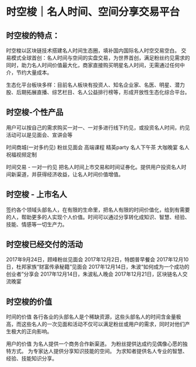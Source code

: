 # 时空梭｜名人时间、空间分享交易平台

## 时空梭的特点：
时空梭以区块链技术搭建名人时间生态圈，填补国内国际名人时空交易空白。
交易模式全球首创：名人时间与空间的实盘交易，为世界首创，满足粉丝约见需求的同时，助力名人时间价值最大化，商家直接购买明星名人时间，无需通过任何中介，节约大量成本。

生态化平台板块多样：目前名人板块有投资人、知名企业家、名医、明星、潜力股、后期拓展直播、综艺栏目、名人公益排行榜等，形成开放性生态化综合平台。

## 时空梭-个性产品
用户可以按自己的需求购买一对一、一对多进行线下约见，或投资名人时间，约见活动可以是见面会、宣讲会等

时间商城(一对多约见)
粉丝见面会
高端课程
精英party
名人下午茶
大咖晚宴
名人祝福视频定制

时间交易 - 一对一约见
把名人时间上市交易和时间证券化。提供用户投资名人时间新渠道，并获得经济收益，让名人时间价值增值。

## 时空梭 - 上市名人
签约各个领域头部名人，在有限的生命里，把名人有限的时间价值化，给到有需要的人，帮助更多的人实现个人价值。时间可以通过分享转化成知识、智慧、经验、技能、情感等一切生产力。

## 时空梭已经交付的活动
2017年9月24日，顾峰粉丝见面会
2017年12月2日，特朗普早餐会
2017年12月10日，杜邦家族“财富传承秘籍”见面会
2017年12月14日，朱波“如何成为一个成功的创业者”分享会
2017年12月14日，朱波私人晚会
2017年12月21日，区块链名人交流晚宴

## 时空梭的价值

时间的价值
各行各业的头部名人是个稀缺资源，这些头部名人的时间含金量极高，而这些名人的一次见面和活动不仅可以满足粉丝或用户的需求，同时对他们产生极大的正向影响。

用户的价值
为名人提供一个商务合作新渠道。
为粉丝提供达成约见偶像心愿的独特方式。
为专家达人提供分享知识技能的空间。
为求知者提供名人专业的智慧、经验、技能知识分享。

